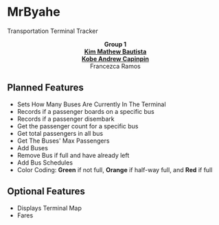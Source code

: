 # MrByahe
Transportation Terminal Tracker

<div style="text-align: center;">
  <strong>Group 1</strong>
</div>
<div style="text-align: center;">
  <strong><a href=https://github.com/KimMathew>Kim Mathew Bautista</a></strong>
</div>
<div style="text-align: center;">
  <strong><a href="https://github.com/VinnRe">Kobe Andrew Capinpin</a></strong>
</div>
<div style="text-align: center;">
  Francezca Ramos
</div>

## Planned Features
- Sets How Many Buses Are Currently In The Terminal
- Records if a passenger boards on a specific bus
- Records if a passenger disembark
- Get the passenger count for a specific bus
- Get total passengers in all bus
- Get The Buses' Max Passengers
- Add Buses 
- Remove Bus if full and have already left
- Add Bus Schedules
- Color Coding: **Green** if not full, **Orange** if half-way full, and **Red** if full

## Optional Features
- Displays Terminal Map
- Fares
